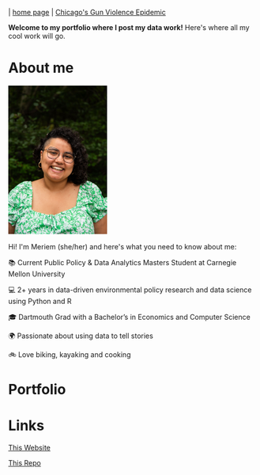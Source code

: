 | [home page](https://itsmeriem.github.io/My-Data-Work/) | [Chicago's Gun Violence Epidemic](chicago-gun-violence.md)

**Welcome to my portfolio where I post my data work!** Here's where all my cool work will go. 

# About me

<img src="DSC_3375.jpg" width="200"/>

Hi!  I'm Meriem (she/her) and here's what you need to know about me:

📚 Current Public Policy & Data Analytics Masters Student at Carnegie Mellon University

💻 2+ years in data-driven environmental policy research and data science using Python and R

🎓 Dartmouth Grad with a Bachelor’s in Economics and Computer Science

🌍 Passionate about using data to tell stories

🚲 Love biking, kayaking and cooking


# Portfolio

# Links
[This Website](https://itsmeriem.github.io/My-Data-Work/)

[This Repo](https://github.com/ItsMeriem/My-Data-Work)
